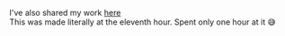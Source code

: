 I've also shared my work [here](https://scratch.mit.edu/projects/456294129/)\
This was made literally at the eleventh hour. Spent only one hour at it 😅
